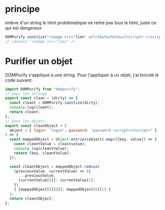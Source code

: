 # principe

enlève d'un string le html problèmatique
ne retire pas tous le html, juste ce qui est dangereux

```javascript
DOMPurify.sanitize("<image src="lien" attributechelou={<script> </script} />)
// renvoie "<image src="lien" />
```

# Purifier un objet

DOMPurify s'applique à une string. Pour l'appliquer à un objet, j'ai bricolé le code suivant:

```javascript
import DOMPurify from "dompurify";
// pour les strings
export const clean = (dirty) => {
  const cleant = DOMPurify.sanitize(dirty);
  console.log(cleant);
  return cleant;
};
// pour les objets
export const cleanObject = (
  object = { login: "login", password: "password <script></script>" }
) => {
  const mappedObject = Object.entries(object).map(([key, value]) => {
    const cleantValue = clean(value);
    console.log(cleantValue);
    return [key, cleantValue];
  });

  const cleantObject = mappedObject.reduce(
    (previousValue, currentValue) => ({
      ...previousValue,
      [currentValue[0]]: currentValue[1],
    }),
    { [mappedObject[0][0]]: mappedObject[0][1] }
  );
  return cleantObject;
};
```
